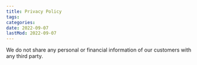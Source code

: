 ```yaml
---
title: Privacy Policy
tags:
categories:
date: 2022-09-07
lastMod: 2022-09-07
---
```

We do not share any personal or financial information of our customers with any third party.
